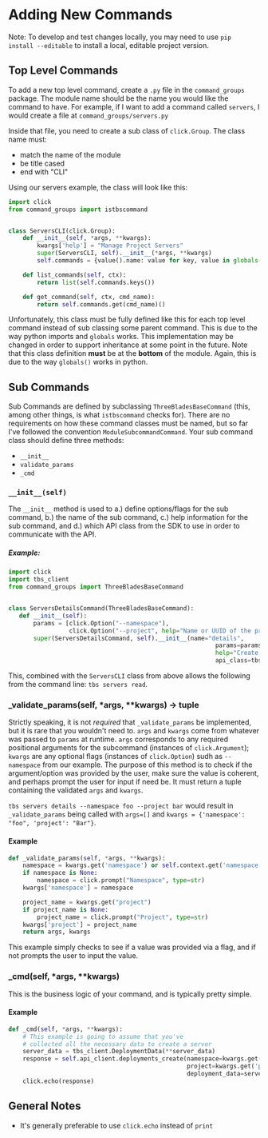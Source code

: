 # Adding New Commands
Note: To develop and test changes locally, you may need to use `pip install --editable` to install a local, editable project version.

## Top Level Commands
To add a new top level command, create a `.py` file in the `command_groups` package. The module name should be the name 
you would like the command to have. For example, if I want to add a command called `servers`, I would create a file at 
`command_groups/servers.py`

Inside that file, you need to create a sub class of `click.Group`. The class name must:

- match the name of the module
- be title cased
- end with "CLI"

Using our servers example, the class will look like this:
```python
import click
from command_groups import istbscommand


class ServersCLI(click.Group):
    def __init__(self, *args, **kwargs):
        kwargs['help'] = "Manage Project Servers"
        super(ServersCLI, self).__init__(*args, **kwargs)
        self.commands = {value().name: value for key, value in globals().items() if istbscommand(value)}

    def list_commands(self, ctx):
        return list(self.commands.keys())

    def get_command(self, ctx, cmd_name):
        return self.commands.get(cmd_name)()
```

Unfortunately, this class must be fully defined like this for each top level command instead of sub classing some parent command. 
This is due to the way python imports and `globals` works. This implementation may be changed in order to support inheritance
 at some point in the future. Note that this class definition **must** be at the **bottom** of the module. Again, this is due
 to the way `globals()` works in python.
 
 ## Sub Commands
 Sub Commands are defined by subclassing `ThreeBladesBaseCommand` (this, among other things, is what `istbscommand` checks for).
 There are no requirements on how these command classes must be named, but so far I've followed the convention `ModuleSubcommandCommand`.
 Your sub command class should define three methods:
 - `__init__`
 - `validate_params`
 - `_cmd`
 
 ### `__init__(self)`
 The `__init__` method is used to a.) define options/flags for the sub command, b.) the name of the sub command,
 c.) help information for the sub command, and d.) which API class from the SDK to use in order to communicate with the API.
 
 ##### Example:
 ```python
import click
import tbs_client
from command_groups import ThreeBladesBaseCommand


class ServersDetailsCommand(ThreeBladesBaseCommand):
    def __init__(self):
        params = [click.Option("--namespace"),
                  click.Option("--project", help="Name or UUID of the project that this server is associated with.")]
        super(ServersDetailsCommand, self).__init__(name="details",
                                                           params=params,
                                                           help="Create and deploy a model as a RESTful endpoint",
                                                           api_class=tbs_client.DeploymentsApi)
```
 
 This, combined with the `ServersCLI` class from above allows the following from the command line: `tbs servers read`.
 
 
 ### _validate_params(self, *args, **kwargs) -> tuple
 Strictly speaking, it is not _required_ that `_validate_params` be implemented, but it is rare that you wouldn't need to.
 `args` and `kwargs` come from whatever was passed to `params` at runtime. `args` corresponds to any required positional arguments
 for the subcommand (instances of `click.Argument`); `kwargs` are any optional flags (instances of `click.Option`) sudh as `--namespace`
 from our example. The purpose of this method is to check if the argument/option was provided by the user, make sure the value is 
 coherent, and perhaps prompt the user for input if need be. It must return a tuple containing the validated `args` and `kwargs`.
 
`tbs servers details --namespace foo --project bar` would result in `_validate_params` being called with `args=[]` and 
`kwargs = {'namespace': "foo", 'project': "Bar"}`.

#### Example
```python
def _validate_params(self, *args, **kwargs):
    namespace = kwargs.get('namespace') or self.context.get('namespace')
    if namespace is None:
        namespace = click.prompt("Namespace", type=str)
    kwargs['namespace'] = namespace

    project_name = kwargs.get("project")
    if project_name is None:
        project_name = click.prompt("Project", type=str)
    kwargs['project'] = project_name
    return args, kwargs
```

This example simply checks to see if a value was provided via a flag, and if not prompts the user to input the value.

### _cmd(self, *args, **kwargs)
This is the business logic of your command, and is typically pretty simple.

#### Example
```python
def _cmd(self, *args, **kwargs):
    # This example is going to assume that you've
    # collected all the necessary data to create a server
    server_data = tbs_client.DeploymentData(**server_data)
    response = self.api_client.deployments_create(namespace=kwargs.get('namespace'),
                                                  project=kwargs.get('project'),
                                                  deployment_data=server_data)
    click.echo(response)
```

## General Notes

- It's generally preferable to use `click.echo` instead of `print`